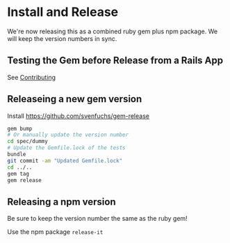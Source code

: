 # Install and Release

We're now releasing this as a combined ruby gem plus npm package. We will keep the version numbers in sync.

## Testing the Gem before Release from a Rails App
See [Contributing](../contributing.md)

## Releaseing a new gem version
Install https://github.com/svenfuchs/gem-release

```bash
gem bump
# Or manually update the version number
cd spec/dummy
# Update the Gemfile.lock of the tests
bundle
git commit -am "Updated Gemfile.lock"
cd ../..
gem tag
gem release
```


## Releasing a npm version
Be sure to keep the version number the same as the ruby gem!

Use the npm package `release-it`
